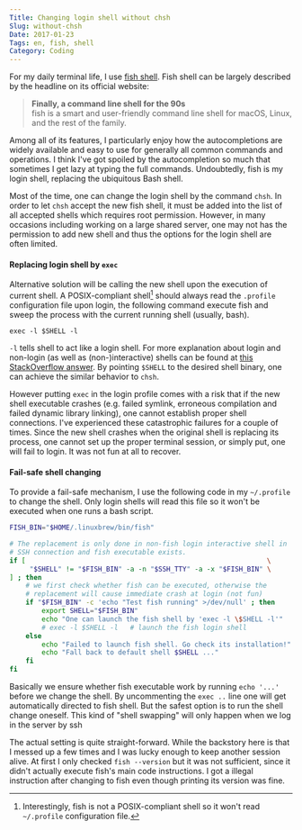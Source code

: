 ```yaml
---
Title: Changing login shell without chsh
Slug: without-chsh
Date: 2017-01-23
Tags: en, fish, shell
Category: Coding
---
```


For my daily terminal life, I use [fish shell]. Fish shell can be largely described by the headline on its official website:

> **Finally, a command line shell for the 90s**<br>
> fish is a smart and user-friendly command line
shell for macOS, Linux, and the rest of the family.

[fish shell]: https://fishshell.com/

Among all of its features, I particularly enjoy how the autocompletions are widely available and easy to use for generally all common commands and operations. I think I've got spoiled by the autocompletion so much that sometimes I get lazy at typing the full commands. Undoubtedly, fish is my login shell, replacing the ubiquitous Bash shell.

Most of the time, one can change the login shell by the command `chsh`. In order to let `chsh` accept the new fish shell, it must be added into the list of all accepted shells which requires root permission. However, in many occasions including working on a large shared server, one may not has the permission to add new shell and thus the options for the login shell are often limited.  


#### Replacing login shell by `exec`

Alternative solution will be calling the new shell upon the execution of current shell.  A POSIX-compliant shell[^posix] should always read the `.profile` configuration file upon login, the following command execute fish and sweep the process with the current running shell (usually, bash). 

```shell
exec -l $SHELL -l
```

`-l` tells shell to act like a login shell. For more explanation about login and non-login (as well as (non-)interactive) shells can be found at [this StackOverflow answer][login-shell-so]. By pointing `$SHELL` to the desired shell binary, one can achieve the similar behavior to `chsh`.

However putting `exec` in the login profile comes with a risk that if the new shell executable crashes (e.g. failed symlink, erroneous compilation and failed dynamic library linking), one cannot establish proper shell connections. I've experienced these catastrophic failures for a couple of times. Since the new shell crashes when the original shell is replacing its process, one cannot set up the proper terminal session, or simply put, one will fail to login. It was not fun at all to recover.

[login-shell-so]: http://unix.stackexchange.com/a/46856
[^posix]: Interestingly, fish is not a POSIX-compliant shell so it won't read `~/.profile` configuration file.


#### Fail-safe shell changing

To provide a fail-safe mechanism, I use the following code in my `~/.profile` to change the shell. Only login shells will read this file so it won't be executed when one runs a bash script.

```bash
FISH_BIN="$HOME/.linuxbrew/bin/fish"

# The replacement is only done in non-fish login interactive shell in
# SSH connection and fish executable exists.
if [                                                            \
     "$SHELL" != "$FISH_BIN" -a -n "$SSH_TTY" -a -x "$FISH_BIN" \
] ; then
    # we first check whether fish can be executed, otherwise the
    # replacement will cause immediate crash at login (not fun)
    if "$FISH_BIN" -c 'echo "Test fish running" >/dev/null' ; then
        export SHELL="$FISH_BIN"
        echo "One can launch the fish shell by 'exec -l \$SHELL -l'"
        # exec -l $SHELL -l   # launch the fish login shell
    else
        echo "Failed to launch fish shell. Go check its installation!"
        echo "Fall back to default shell $SHELL ..."
    fi
fi
```

Basically we ensure whether fish executable work by running `echo '...'` before we change the shell. By uncommenting the `exec ..` line one will get automatically directed to fish shell. But the safest option is to run the shell change oneself. This kind of "shell swapping" will only happen when we log in the server by ssh

The actual setting is quite straight-forward. While the backstory here is that I messed up a few times and I was lucky enough to keep another session alive. At first I only checked `fish --version` but it was not sufficient, since it didn't actually execute fish's main code instructions. I got a illegal instruction after changing to fish even though printing its version was fine.
